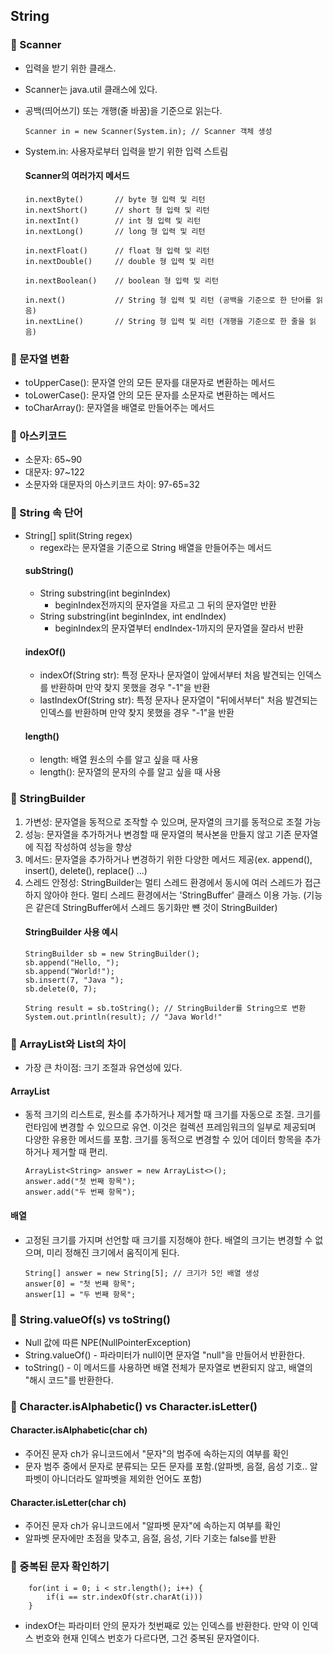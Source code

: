 ## String

### 📌 Scanner
- 입력을 받기 위한 클래스.
- Scanner는 java.util 클래스에 있다.
- 공백(띄어쓰기) 또는 개행(줄 바꿈)을 기준으로 읽는다.
    ```
    Scanner in = new Scanner(System.in); // Scanner 객체 생성
    ```
- System.in: 사용자로부터 입력을 받기 위한 입력 스트림

    #### Scanner의 여러가지 메서드
    ```
    in.nextByte()		// byte 형 입력 및 리턴
    in.nextShort()		// short 형 입력 및 리턴
    in.nextInt()		// int 형 입력 및 리턴
    in.nextLong()		// long 형 입력 및 리턴
    
    in.nextFloat()		// float 형 입력 및 리턴
    in.nextDouble()		// double 형 입력 및 리턴
    
    in.nextBoolean()	// boolean 형 입력 및 리턴
    
    in.next()			// String 형 입력 및 리턴	(공백을 기준으로 한 단어를 읽음)
    in.nextLine()		// String 형 입력 및 리턴 (개행을 기준으로 한 줄을 읽음)
    ```

### 📌 문자열 변환
- toUpperCase(): 문자열 안의 모든 문자를 대문자로 변환하는 메서드
- toLowerCase(): 문자열 안의 모든 문자를 소문자로 변환하는 메서드 
- toCharArray(): 문자열을 배열로 만들어주는 메서드

### 📌 아스키코드
- 소문자: 65~90
- 대문자: 97~122
- 소문자와 대문자의 아스키코드 차이: 97-65=32

### 📌 String 속 단어
- String[] split(String regex)
    - regex라는 문자열을 기준으로 String 배열을 만들어주는 메서드
    #### subString()
    - String substring(int beginIndex)
        - beginIndex전까지의 문자열을 자르고 그 뒤의 문자열만 반환
    - String substring(int beginIndex, int endIndex)        
        - beginIndex의 문자열부터 endIndex-1까지의 문자열을 잘라서 반환
    #### indexOf()
    - indexOf(String str): 특정 문자나 문자열이 앞에서부터 처음 발견되는 인덱스를 반환하며
    만약 찾지 못했을 경우 "-1"을 반환
    - lastIndexOf(String str): 특정 문자나 문자열이 "뒤에서부터" 처음 발견되는 인덱스를 반환하며
    만약 찾지 못했을 경우 "-1"을 반환
    #### length()
    - length: 배열 원소의 수를 알고 싶을 때 사용
    - length(): 문자열의 문자의 수를 알고 싶을 때 사용

### 📌 StringBuilder
1. 가변성: 문자열을 동적으로 조작할 수 있으며, 문자열의 크기를 동적으로 조절 가능
2. 성능: 문자열을 추가하거나 변경할 때 문자열의 복사본을 만들지 않고 기존 문자열에 직접 작성하여 성능을 향상
3. 메서드: 문자열을 추가하거나 변경하기 위한 다양한 메서드 제공(ex. append(), insert(), delete(), replace() ...)
4. 스레드 안정성: StringBuilder는 멀티 스레드 환경에서 동시에 여러 스레드가 접근하지 않아야 한다. 멀티 스레드 환경에서는 'StringBuffer' 클래스 이용 가능. (기능은 같은데 StringBuffer에서 스레드 동기화만 뺸 것이 StringBuilder)   
    #### StringBuilder 사용 예시
    ```    
    StringBuilder sb = new StringBuilder();
    sb.append("Hello, ");
    sb.append("World!");
    sb.insert(7, "Java ");
    sb.delete(0, 7);

    String result = sb.toString(); // StringBuilder를 String으로 변환
    System.out.println(result); // "Java World!"
    ```
### 📌 ArrayList와 List의 차이
- 가장 큰 차이점: 크기 조절과 유연성에 있다.
#### ArrayList<Type>
- 동적 크기의 리스트로, 원소를 추가하거나 제거할 때 크기를 자동으로 조절. 크기를 런타임에 변경할 수 있으므로 유연. 이것은 컬렉션 프레임워크의 일부로 제공되며 다양한 유용한 메서드를 포함. 크기를 동적으로 변경할 수 있어 데이터 항목을 추가하거나 제거할 때 편리.
    ```
    ArrayList<String> answer = new ArrayList<>();
    answer.add("첫 번째 항목");
    answer.add("두 번째 항목");
    ```

#### 배열
- 고정된 크기를 가지며 선언할 때 크기를 지정해야 한다. 배열의 크기는 변경할 수 없으며, 미리 정해진 크기에서 움직이게 된다.
    ```
    String[] answer = new String[5]; // 크기가 5인 배열 생성
    answer[0] = "첫 번째 항목";
    answer[1] = "두 번째 항목";
    ```
### 📌 String.valueOf(s) vs toString()
- Null 값에 따른 NPE(NullPointerException)
- String.valueOf() - 파라미터가 null이면 문자열 "null"을 만들어서 반환한다.
- toString() - 이 메서드를 사용하면 배열 전체가 문자열로 변환되지 않고, 배열의 "해시 코드"를 반환한다. 

### 📌 Character.isAlphabetic() vs Character.isLetter()
#### Character.isAlphabetic(char ch)  
- 주어진 문자 ch가 유니코드에서 "문자"의 범주에 속하는지의 여부를 확인
- 문자 범주 중에서 문자로 분류되는 모든 문자를 포함.(알파벳, 음절, 음성 기호.. 알파벳이 아니더라도 알파벳을 제외한 언어도 포함)
#### Character.isLetter(char ch)  
- 주어진 문자 ch가 유니코드에서 "알파벳 문자"에 속하는지 여부를 확인
- 알파벳 문자에만 초점을 맞추고, 음절, 음성, 기타 기호는 false를 반환
### 📌 중복된 문자 확인하기
```    
    for(int i = 0; i < str.length(); i++) {
        if(i == str.indexOf(str.charAt(i)))
    }
```
- indexOf는 파라미터 안의 문자가 첫번째로 있는 인덱스를 반환한다. 만약 이 인덱스 번호와 현재 인덱스 번호가 다르다면, 그건 중복된 문자열이다. 